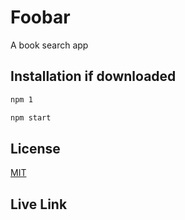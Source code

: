 # Foobar

A book search app

## Installation if downloaded

```bash
npm 1

```

```bash
npm start

```

## License

[MIT](https://choosealicense.com/licenses/mit/)

## Live Link
